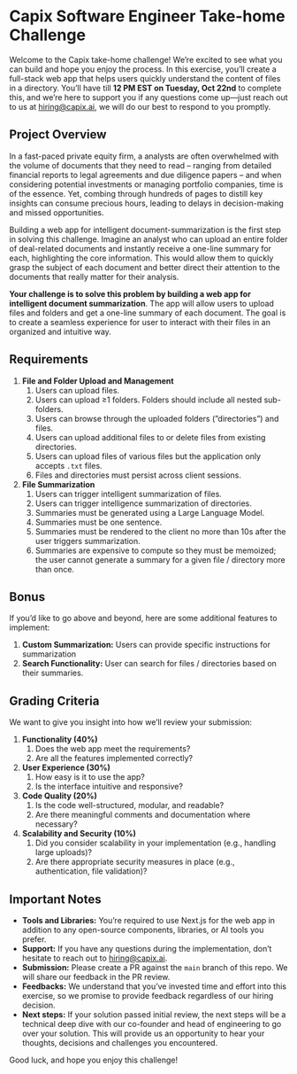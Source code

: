 # Capix Software Engineer Take-home Challenge

Welcome to the Capix take-home challenge! We’re excited to see what you can build and hope you enjoy the process. In this exercise, you’ll create a full-stack web app that helps users quickly understand the content of files in a directory. You’ll have till **12 PM EST on Tuesday, Oct 22nd** to complete this, and we’re here to support you if any questions come up—just reach out to us at [hiring@capix.ai](mailto:hiring@capix.ai), we will do our best to respond to you promptly.

## **Project Overview**

In a fast-paced private equity firm, a analysts are often overwhelmed with the volume of documents that they need to read – ranging from detailed financial reports to legal agreements and due diligence papers – and when considering potential investments or managing portfolio companies, time is of the essence. Yet, combing through hundreds of pages to distill key insights can consume precious hours, leading to delays in decision-making and missed opportunities.

Building a web app for intelligent document-summarization is the first step in solving this challenge. Imagine an analyst who can upload an entire folder of deal-related documents and instantly receive a one-line summary for each, highlighting the core information. This would allow them to quickly grasp the subject of each document and better direct their attention to the documents that really matter for their analysis.

**Your challenge is to solve this problem by building a web app for intelligent document summarization**. The app will allow users to upload files and folders and get a one-line summary of each document. The goal is to create a seamless experience for user to interact with their files in an organized and intuitive way.

## **Requirements**

1. **File and Folder Upload and Management**
    1. Users can upload files.
    2. Users can upload ≥1 folders. Folders should include all nested sub-folders.
    3. Users can browse through the uploaded folders (”directories”) and files.
    4. Users can upload additional files to or delete files from existing directories.
    5. Users can upload files of various files but the application only accepts `.txt` files.
    6. Files and directories must persist across client sessions.
2. **File Summarization**
    1. Users can trigger intelligent summarization of files.
    2. Users can trigger intelligence summarization of directories.
    3. Summaries must be generated using a Large Language Model.
    4. Summaries must be one sentence.
    5. Summaries must be rendered to the client no more than 10s after the user triggers summarization.
    6. Summaries are expensive to compute so they must be memoized; the user cannot generate a summary for a given file / directory more than once.

## **Bonus**

If you’d like to go above and beyond, here are some additional features to implement:

1. **Custom Summarization:** Users can provide specific instructions for summarization
2. **Search Functionality:** User can search for files / directories based on their summaries.

## **Grading Criteria**

We want to give you insight into how we’ll review your submission:

1. **Functionality (40%)**
    1. Does the web app meet the requirements?
    2. Are all the features implemented correctly?
2. **User Experience (30%)**
    1. How easy is it to use the app?
    2. Is the interface intuitive and responsive?
3. **Code Quality (20%)**
    1. Is the code well-structured, modular, and readable?
    2. Are there meaningful comments and documentation where necessary?
4. **Scalability and Security (10%)**
    1. Did you consider scalability in your implementation (e.g., handling large uploads)?
    2. Are there appropriate security measures in place (e.g., authentication, file validation)?

## **Important Notes**

- **Tools and Libraries:** You’re required to use Next.js for the web app in addition to any open-source components, libraries, or AI tools you prefer.
- **Support:** If you have any questions during the implementation, don’t hesitate to reach out to [hiring@capix.ai](mailto:hiring@capix.ai).
- **Submission:** Please create a PR against the `main` branch of this repo. We will share our feedback in the PR review.
- **Feedbacks:** We understand that you’ve invested time and effort into this exercise, so we promise to provide feedback regardless of our hiring decision.
- **Next steps:** If your solution passed initial review, the next steps will be a technical deep dive with our co-founder and head of engineering to go over your solution. This will provide us an opportunity to hear your thoughts, decisions and challenges you encountered.

Good luck, and hope you enjoy this challenge!
